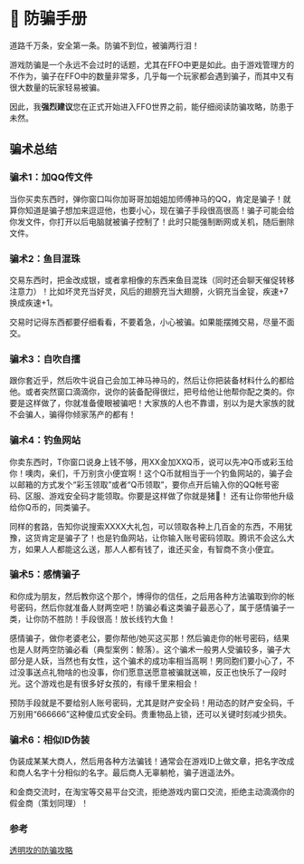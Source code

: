 # 🎁 防骗手册

道路千万条，安全第一条。防骗不到位，被骗两行泪！

游戏防骗是一个永远不会过时的话题，尤其在FFO中更是如此。由于游戏管理方的不作为，骗子在FFO中的数量非常多，几乎每一个玩家都会遇到骗子，而其中又有很大数量的玩家轻易被骗。

因此，我**强烈建议**您在正式开始进入FFO世界之前，能仔细阅读防骗攻略，防患于未然。

## 骗术总结

### 骗术1：加QQ传文件
当你买卖东西时，弹你窗口叫你加哥哥加姐姐加师傅神马的QQ，肯定是骗子！就算你知道是骗子想加来逗逗他，也要小心，现在骗子手段很高很高！骗子可能会给你发文件，你打开以后电脑就被骗子控制了！此时只能强制断网或关机，随后删除文件。

### 骗术2：鱼目混珠

交易东西时，把金改成银，或者拿相像的东西来鱼目混珠（同时还会聊天催促转移注意力）！比如坏灵充当好灵，风后的翅膀充当大翅膀，火铜充当金锭，疾速+7换成疾速+1。

交易时记得东西都要仔细看看，不要着急，小心被骗。如果能摆摊交易，尽量不面交。

### 骗术3：自吹自擂

跟你套近乎，然后吹牛说自己会加工神马神马的，然后让你把装备材料什么的都给他。或者突然窗口滴滴你，说你的装备配得很烂，把号给他让他帮你配之类的。你要是这样做了，你就准备傻眼被骗吧！大家族的人也不靠谱，别以为是大家族的就不会骗人，骗得你倾家荡产的都有！

### 骗术4：钓鱼网站

你卖东西时，T你窗口说身上钱不够，用XX金加XXQ币，说可以先冲Q币或彩玉给你！噢肉，亲们，千万别贪小便宜啊！这个Q币就相当于一个钓鱼网站的，骗子会以邮箱的方式发个“彩玉领取”或者“Q币领取”，要你点开后输入你的QQ帐号密码、区服、游戏安全码才能领取。你要是这样做了你就是猪🐖！ 还有让你带他升级给你Q币的，同类骗子。

同样的套路，告知你说搜索XXXX大礼包，可以领取各种上几百金的东西，不用犹豫，这货肯定是骗子了！也是钓鱼网站，让你输入账号密码领取。腾讯不会这么大方，如果人人都能这么送，那人人都有钱了，谁还买金，有智商不贪小便宜。

### 骗术5：感情骗子

和你成为朋友，然后教你这个那个，博得你的信任，之后用各种方法骗取到你的帐号密码，然后你就准备人财两空吧！防骗必看这类骗子最恶心了，属于感情骗子一类，让你防不胜防！手段很高！放长线钓大鱼！

感情骗子，做你老婆老公，要你帮他/她买这买那！然后骗走你的帐号密码，结果也是人财两空防骗必看（典型案例：鲸落）。这个骗术一般男人受骗较多，骗子大部分是人妖，当然也有女性，这个骗术的成功率相当高啊！男同胞们要小心了，不过没事送点礼物啥的也没事，你们愿意送愿意被骗就送嘛，反正也快乐了一段时光。这个游戏也是有很多好女孩的，有缘千里来相会！

预防手段就是不要给别人账号密码，尤其是财产安全码！用动态的财产安全码，千万别用“666666”这种傻瓜式安全码。贵重物品上锁，还可以关键时刻减少损失。

### 骗术6：相似ID伪装

伪装成某某大商人，然后用各种方法骗钱！通常会在游戏ID上做文章，把名字改成和商人名字十分相似的名字。最后商人无辜躺枪，骗子逍遥法外。

和金商交流时，在淘宝等交易平台交流，拒绝游戏内窗口交流，拒绝主动滴滴你的假金商（策划同理）！

### 参考
[透明攻的防骗攻略](https://tieba.baidu.com/p/2345210654?see_lz=1)